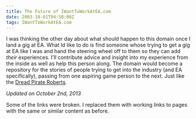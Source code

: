 ```yaml
---
title: The Future of IWantToWorkAtEA.com
date: 2003-10-01T04:58:00Z
tags: IWantToWorkAtEA.com
---
```

I was thinking the other day about what should happen to this domain once I land a gig at EA. What Id like to do is find someone whose trying to get a gig at EA like I was and hand the steering wheel off to them so they can add *their* experiences. I'll contribute advice and insight into my experience from the inside as well as help this person along. The domain would become a repository for the stories of people trying to get into the industry (and EA specifically), passing from one aspiring game person to the next. Just like the [Dread Pirate Roberts][1].

*Updated on October 2nd, 2013*

Some of the links were broken. I replaced them with working links to pages with the same or similar content as before.

 [1]: http://princessbrideforever.com/

